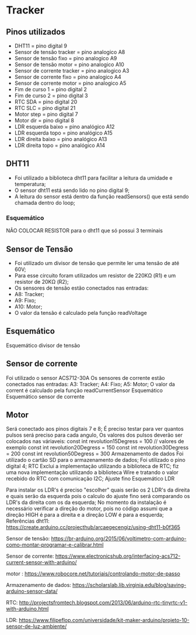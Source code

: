# Tracker

## Pinos utilizados
 - DHT11 = pino digital 9
 - Sensor de tensão tracker = pino analogico A8
 - Sensor de tensão fixo = pino analogico A9
 - Sensor de tensão motor = pino analogico A10
 - Sensor de corrente tracker = pino analogico A3
 - Sensor de corrente fixo = pino analogico A4
 - Sensor de corrente motor = pino analogico A5
 - Fim de curso 1 = pino digital 2
 - Fim de curso 2 = pino digital 3
 - RTC SDA = pino digital 20
 - RTC SLC = pino digital 21
 - Motor step = pino digital 7
 - Motor dir = pino digital 8
 - LDR esquerda baixo = pino analógico A12
 - LDR esquerda topo = pino analógico A15
 - LDR direita baixo = pino analógico A13
 - LDR direita topo = pino analógico A14

## DHT11
 - Foi utilizado a biblioteca dht11 para facilitar a leitura da umidade e temperatura;
 - O sensor dht11 está sendo lido no pino digital 9;
 - A leitura do sensor está dentro da função readSensors() que está sendo chamada dentro do loop;

### Esquemático


NÃO COLOCAR RESISTOR para o dht11 que só possui 3 terminais

## Sensor de Tensão
 - Foi utilizado um divisor de tensão que permite ler uma tensão de até 60V;
 - Para esse circuito foram utilizados um resistor de 220KΩ (R1) e um resistor de 20KΩ (R2);
 - Os sensores de tensão estão conectados nas entradas:
  - A8: Tracker;
  - A9: Fixo;
  - A10: Motor;
 - O valor da tensão é calculado pela função readVoltage
## Esquemático
Esquemático divisor de tensão

## Sensor de corrente
Foi utilizado o sensor ACS712-30A
Os sensores de corrente estão conectados nas entradas:
A3: Tracker;
A4: Fixo;
A5: Motor;
O valor da corrent é calculado pela função readCurrentSensor
Esquemático
Esquemático sensor de corrente

## Motor
Será conectado aos pinos digitais 7 e 8;
É preciso testar para ver quantos pulsos será preciso para cada angulo, Os valores dos pulsos deverão ser colocados nas váriaveis:
const int revolution15Degress = 100 // valores de exemplo
const int revolution20Degress = 150
const int revolution30Degress = 200
const int revolution50Degress = 300
Armazenamento de dados
Foi utilizado o cartão SD para o armazenamento de dados;
Foi utilizado o pino digital 4;
RTC
Exclui a implementação utilizando a biblioteca de RTC;
fiz uma nova implementação utilizando a biblioteca Wire e tratando o valor recebido do RTC com comunicação I2C;
Ajuste fino
Esquemático LDR

Para instalar os LDR's é preciso "escolher" quais serão os 2 LDR's da direita e quais serão da esquerda pois o calculo do ajuste fino será comparando os LDR's da direita com os da esquerda;
No momento da instalação é necessário verificar a direção do motor, pois no código assumi que a direção HIGH é para a direita e a direção LOW é para a esquerda;
Referências
dht11: https://create.arduino.cc/projecthub/arcaegecengiz/using-dht11-b0f365

Sensor de tensão: https://br-arduino.org/2015/06/voltimetro-com-arduino-como-montar-programar-e-calibrar.html

Sensor de corrente: https://www.electronicshub.org/interfacing-acs712-current-sensor-with-arduino/

motor : https://www.robocore.net/tutoriais/controlando-motor-de-passo

Armazenamento de dados: https://scholarslab.lib.virginia.edu/blog/saving-arduino-sensor-data/

RTC: http://projectsfromtech.blogspot.com/2013/06/arduino-rtc-tinyrtc-v1-with-arduino.html

LDR: https://www.filipeflop.com/universidade/kit-maker-arduino/projeto-10-sensor-de-luz-ambiente/
